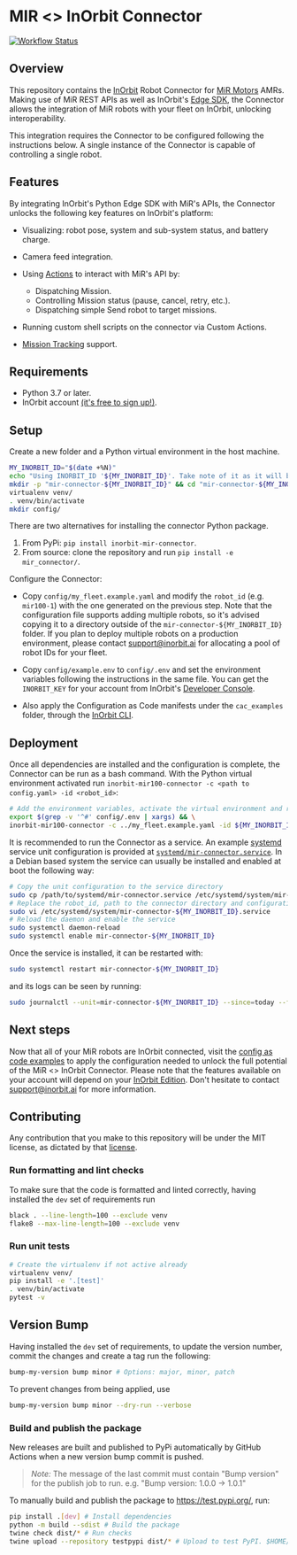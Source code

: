 <!--
SPDX-FileCopyrightText: 2023 InOrbit, Inc.

SPDX-License-Identifier: MIT
-->

# MIR <> InOrbit Connector

<!-- TODO: add missing asset -->
<!-- ![MIR <> InOrbit Connector](../assets/mir_inorbit_connector_banner.png) -->

[![Workflow Status](https://github.com/inorbit-ai/inorbit-robot-connectors/actions/workflows/mir_workflows.yml/badge.svg)](https://github.com/inorbit-ai/inorbit-robot-connectors/actions)

## Overview

This repository contains the [InOrbit](https://inorbit.ai/) Robot Connector for [MiR Motors](https://directory.inorbit.ai/connect/Mobile-Industrial-Robots-A/S) AMRs. Making use of MiR REST APIs as well as InOrbit's [Edge SDK](https://developer.inorbit.ai/docs#edge-sdk), the Connector allows the integration of MiR robots with your fleet on InOrbit, unlocking interoperability.

This integration requires the Connector to be configured following the instructions below. A single instance of the Connector is capable of controlling a single robot.

## Features

By integrating InOrbit's Python Edge SDK with MiR's APIs, the Connector unlocks the following key features on InOrbit's platform:

-   Visualizing: robot pose, system and sub-system status, and battery charge.
-   Camera feed integration.
-   Using [Actions](https://developer.inorbit.ai/docs#configuring-action-definitions) to interact with MiR's API by:

    -   Dispatching Mission.
    -   Controlling Mission status (pause, cancel, retry, etc.).
    -   Dispatching simple Send robot to target missions.

-   Running custom shell scripts on the connector via Custom Actions.
-   [Mission Tracking](https://developer.inorbit.ai/docs#configuring-mission-tracking) support.

## Requirements

-   Python 3.7 or later.
-   InOrbit account [(it's free to sign up!)](https://control.inorbit.ai/ "InOrbit").

## Setup

Create a new folder and a Python virtual environment in the host machine.

```sh
MY_INORBIT_ID="$(date +%N)"
echo "Using INORBIT_ID '${MY_INORBIT_ID}'. Take note of it as it will be used below."
mkdir -p "mir-connector-${MY_INORBIT_ID}" && cd "mir-connector-${MY_INORBIT_ID}"
virtualenv venv/
. venv/bin/activate
mkdir config/
```

There are two alternatives for installing the connector Python package.

1. From PyPi: `pip install inorbit-mir-connector`.
2. From source: clone the repository and run `pip install -e mir_connector/`.

Configure the Connector:

-   Copy `config/my_fleet.example.yaml` and modify the `robot_id` (e.g. `mir100-1`) with the one generated on the previous step. Note that the configuration file supports adding multiple robots, so it's advised copying it to a directory outside of the `mir-connector-${MY_INORBIT_ID}` folder. If you plan to deploy multiple robots on a production environment, please contact [support@inorbit.ai](support@inorbit.ai) for allocating a pool of robot IDs for your fleet.

-   Copy `config/example.env` to `config/.env` and set the environment variables following the instructions in the same file.
    You can get the `INORBIT_KEY` for your account from InOrbit's [Developer Console](https://developer.inorbit.ai/docs#configuring-environment-variables).

-   Also apply the Configuration as Code manifests under the `cac_examples` folder, through the [InOrbit CLI](https://developer.inorbit.ai/docs#using-the-inorbit-cli).

## Deployment

Once all dependencies are installed and the configuration is complete, the Connector can be run as a bash command.
With the Python virtual environment activated run `inorbit-mir100-connector -c <path to config.yaml> -id <robot_id>`:

```sh
# Add the environment variables, activate the virtual environment and run the Connector
export $(grep -v '^#' config/.env | xargs) && \
inorbit-mir100-connector -c ../my_fleet.example.yaml -id ${MY_INORBIT_ID}
```

It is recommended to run the Connector as a service. An example [systemd](https://www.freedesktop.org/software/systemd/man/systemd.service.html) service unit configuration is provided at [`systemd/mir-connector.service`](systemd/mir-connector.service).
In a Debian based system the service can usually be installed and enabled at boot the following way:

```sh
# Copy the unit configuration to the service directory
sudo cp /path/to/systemd/mir-connector.service /etc/systemd/system/mir-connector-${MY_INORBIT_ID}.service
# Replace the robot_id, path to the connector directory and configuration file
sudo vi /etc/systemd/system/mir-connector-${MY_INORBIT_ID}.service
# Reload the daemon and enable the service
sudo systemctl daemon-reload
sudo systemctl enable mir-connector-${MY_INORBIT_ID}
```

Once the service is installed, it can be restarted with:

```sh
sudo systemctl restart mir-connector-${MY_INORBIT_ID}
```

and its logs can be seen by running:

```sh
sudo journalctl --unit=mir-connector-${MY_INORBIT_ID} --since=today --follow
```

## Next steps

Now that all of your MiR robots are InOrbit connected, visit the [config as code examples](cac_examples/README.md)
to apply the configuration needed to unlock the full potential of the MiR <> InOrbit Connector. Please note that the features available on your account will depend on your [InOrbit Edition](https://www.inorbit.ai/pricing). Don't hesitate to contact [support@inorbit.ai](support@inorbit.ai) for more information.

## Contributing

Any contribution that you make to this repository will be under the MIT license, as dictated by that [license](https://opensource.org/licenses/MIT).

### Run formatting and lint checks

To make sure that the code is formatted and linted correctly, having installed the `dev` set of requirements run

```bash
black . --line-length=100 --exclude venv
flake8 --max-line-length=100 --exclude venv
```

### Run unit tests

```bash
# Create the virtualenv if not active already
virtualenv venv/
pip install -e '.[test]'
. venv/bin/activate
pytest -v
```

## Version Bump

Having installed the `dev` set of requirements, to update the version number, commit the changes and create a tag run the following:

```bash
bump-my-version bump minor # Options: major, minor, patch
```

To prevent changes from being applied, use

```bash
bump-my-version bump minor --dry-run --verbose
```

### Build and publish the package

New releases are built and published to PyPi automatically by GitHub Actions when a new version bump commit is pushed.

> _Note:_ The message of the last commit must contain "Bump version" for the publish job to run. e.g. "Bump version: 1.0.0 -> 1.0.1"

To manually build and publish the package to https://test.pypi.org/, run:

```bash
pip install .[dev] # Install dependencies
python -m build --sdist # Build the package
twine check dist/* # Run checks
twine upload --repository testpypi dist/* # Upload to test PyPI. $HOME/.pypirc should exist and contain the api tokens. See https://pypi.org/help/#apitoken
```

<!-- ![Powered by InOrbit](../assets/inorbit_github_footer.png) -->
